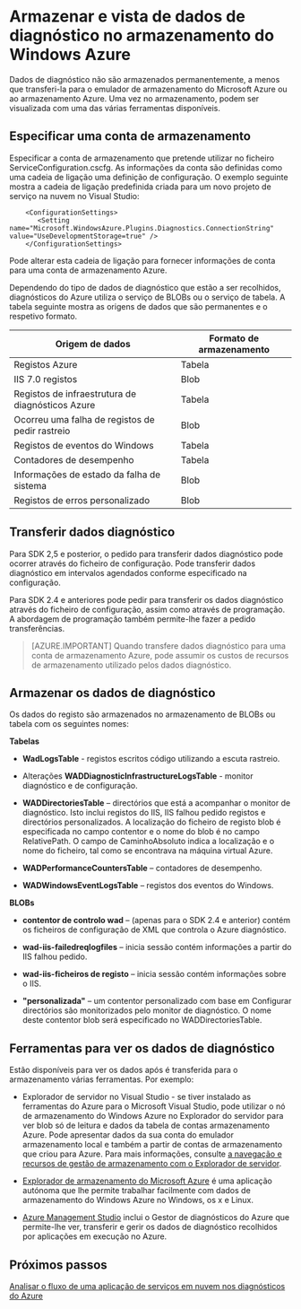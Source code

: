 <properties
    pageTitle="Armazenar e vista de dados de diagnóstico no Azure armazenamento | Microsoft Azure"
    description="Obter dados de diagnóstico Azure para o armazenamento do Windows Azure e vê-lo"
    services="cloud-services"
    documentationCenter=".net"
    authors="rboucher"
    manager="jwhit"
    editor="tysonn" />
<tags
    ms.service="cloud-services"
    ms.devlang="na"
    ms.topic="article"
    ms.tgt_pltfrm="na"
    ms.workload="na"
    ms.date="08/01/2016"
    ms.author="robb" />

# <a name="store-and-view-diagnostic-data-in-azure-storage"></a>Armazenar e vista de dados de diagnóstico no armazenamento do Windows Azure

Dados de diagnóstico não são armazenados permanentemente, a menos que transferi-la para o emulador de armazenamento do Microsoft Azure ou ao armazenamento Azure. Uma vez no armazenamento, podem ser visualizada com uma das várias ferramentas disponíveis.

## <a name="specify-a-storage-account"></a>Especificar uma conta de armazenamento

Especificar a conta de armazenamento que pretende utilizar no ficheiro ServiceConfiguration.cscfg. As informações da conta são definidas como uma cadeia de ligação uma definição de configuração. O exemplo seguinte mostra a cadeia de ligação predefinida criada para um novo projeto de serviço na nuvem no Visual Studio:


```
    <ConfigurationSettings>
       <Setting name="Microsoft.WindowsAzure.Plugins.Diagnostics.ConnectionString" value="UseDevelopmentStorage=true" />
    </ConfigurationSettings>
```

Pode alterar esta cadeia de ligação para fornecer informações de conta para uma conta de armazenamento Azure.

Dependendo do tipo de dados de diagnóstico que estão a ser recolhidos, diagnósticos do Azure utiliza o serviço de BLOBs ou o serviço de tabela. A tabela seguinte mostra as origens de dados que são permanentes e o respetivo formato.

|Origem de dados|Formato de armazenamento|
|---|---|
|Registos Azure|Tabela|
|IIS 7.0 registos|Blob|
|Registos de infraestrutura de diagnósticos Azure|Tabela|
|Ocorreu uma falha de registos de pedir rastreio|Blob|
|Registos de eventos do Windows|Tabela|
|Contadores de desempenho|Tabela|
|Informações de estado da falha de sistema|Blob|
|Registos de erros personalizado|Blob|

## <a name="transfer-diagnostic-data"></a>Transferir dados diagnóstico

Para SDK 2,5 e posterior, o pedido para transferir dados diagnóstico pode ocorrer através do ficheiro de configuração. Pode transferir dados diagnóstico em intervalos agendados conforme especificado na configuração.

Para SDK 2.4 e anteriores pode pedir para transferir os dados diagnóstico através do ficheiro de configuração, assim como através de programação. A abordagem de programação também permite-lhe fazer a pedido transferências.


>[AZURE.IMPORTANT] Quando transfere dados diagnóstico para uma conta de armazenamento Azure, pode assumir os custos de recursos de armazenamento utilizado pelos dados diagnóstico.

## <a name="store-diagnostic-data"></a>Armazenar os dados de diagnóstico

Os dados do registo são armazenados no armazenamento de BLOBs ou tabela com os seguintes nomes:

**Tabelas**

- **WadLogsTable** - registos escritos código utilizando a escuta rastreio.

- Alterações **WADDiagnosticInfrastructureLogsTable** - monitor diagnóstico e de configuração.

- **WADDirectoriesTable** – directórios que está a acompanhar o monitor de diagnóstico.  Isto inclui registos do IIS, IIS falhou pedido registos e directórios personalizados.  A localização do ficheiro de registo blob é especificada no campo contentor e o nome do blob é no campo RelativePath.  O campo de CaminhoAbsoluto indica a localização e o nome do ficheiro, tal como se encontrava na máquina virtual Azure.

- **WADPerformanceCountersTable** – contadores de desempenho.

- **WADWindowsEventLogsTable** – registos dos eventos do Windows.

**BLOBs**

- **contentor de controlo wad** – (apenas para o SDK 2.4 e anterior) contém os ficheiros de configuração de XML que controla o Azure diagnóstico.

- **wad-iis-failedreqlogfiles** – inicia sessão contém informações a partir do IIS falhou pedido.

- **wad-iis-ficheiros de registo** – inicia sessão contém informações sobre o IIS.

- **"personalizada"** – um contentor personalizado com base em Configurar directórios são monitorizados pelo monitor de diagnóstico.  O nome deste contentor blob será especificado no WADDirectoriesTable.

## <a name="tools-to-view-diagnostic-data"></a>Ferramentas para ver os dados de diagnóstico
Estão disponíveis para ver os dados após é transferida para o armazenamento várias ferramentas. Por exemplo:

- Explorador de servidor no Visual Studio - se tiver instalado as ferramentas do Azure para o Microsoft Visual Studio, pode utilizar o nó de armazenamento do Windows Azure no Explorador do servidor para ver blob só de leitura e dados da tabela de contas armazenamento Azure. Pode apresentar dados da sua conta do emulador armazenamento local e também a partir de contas de armazenamento que criou para Azure. Para mais informações, consulte [a navegação e recursos de gestão de armazenamento com o Explorador de servidor](../vs-azure-tools-storage-resources-server-explorer-browse-manage.md).

- [Explorador de armazenamento do Microsoft Azure](../vs-azure-tools-storage-manage-with-storage-explorer.md) é uma aplicação autónoma que lhe permite trabalhar facilmente com dados de armazenamento do Windows Azure no Windows, os x e Linux.

- [Azure Management Studio](http://www.cerebrata.com/products/azure-management-studio/introduction) inclui o Gestor de diagnósticos do Azure que permite-lhe ver, transferir e gerir os dados de diagnóstico recolhidos por aplicações em execução no Azure.


## <a name="next-steps"></a>Próximos passos

[Analisar o fluxo de uma aplicação de serviços em nuvem nos diagnósticos do Azure](cloud-services-dotnet-diagnostics-trace-flow.md)
